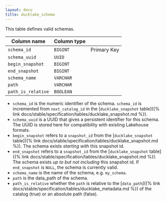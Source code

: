 ```yaml
---
layout: docu
title: ducklake_schema
---
```


This table defines valid schemas.

| Column name        | Column type |             |
| ------------------ | ----------- | ----------- |
| `schema_id`        | `BIGINT`    | Primary Key |
| `schema_uuid`      | `UUID`      |             |
| `begin_snapshot`   | `BIGINT`    |             |
| `end_snapshot`     | `BIGINT`    |             |
| `schema_name`      | `VARCHAR`   |             |
| `path`             | `VARCHAR`   |             |
| `path_is_relative` | `BOOLEAN`   |             |

- `schema_id` is the numeric identifier of the schema. `schema_id` is incremented from `next_catalog_id` in the [`ducklake_snapshot` table]({% link docs/stable/specification/tables/ducklake_snapshot.md %}).
- `schema_uuid` is a UUID that gives a persistent identifier for this schema. The UUID is stored here for compatibility with existing Lakehouse formats.
- `begin_snapshot` refers to a `snapshot_id` from the [`ducklake_snapshot` table]({% link docs/stable/specification/tables/ducklake_snapshot.md %}). The schema exists *starting with* this snapshot id.
- `end_snapshot` refers to a `snapshot_id` from the [`ducklake_snapshot` table]({% link docs/stable/specification/tables/ducklake_snapshot.md %}). The schema exists *up to but not including* this snapshot id. If `end_snapshot` is `NULL`, the schema is currently valid. 
- `schema_name` is the name of the schema, e.g. `my_schema`.
- `path` is the data_path of the schema.
- `path_is_relative` whether the `path` is relative to the [`data_path`]({% link docs/stable/specification/tables/ducklake_metadata.md %}) of the catalog (true) or an absolute path (false).
